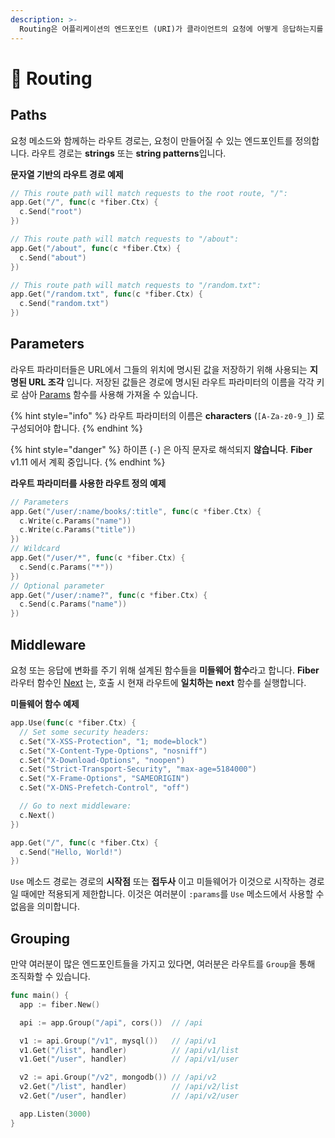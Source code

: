 ```yaml
---
description: >-
  Routing은 어플리케이션의 엔드포인트 (URI)가 클라이언트의 요청에 어떻게 응답하는지를 나타냅니다.
---
```


# 🔌 Routing

## Paths

요청 메소드와 함께하는 라우트 경로는, 요청이 만들어질 수 있는 엔드포인트를 정의합니다. 라우트 경로는 **strings** 또는 **string patterns**입니다.

**문자열 기반의 라우트 경로 예제**

```go
// This route path will match requests to the root route, "/":
app.Get("/", func(c *fiber.Ctx) {
  c.Send("root")
})

// This route path will match requests to "/about":
app.Get("/about", func(c *fiber.Ctx) {
  c.Send("about")
})

// This route path will match requests to "/random.txt":
app.Get("/random.txt", func(c *fiber.Ctx) {
  c.Send("random.txt")
})
```

## Parameters

라우트 파라미터들은 URL에서 그들의 위치에 명시된 값을 저장하기 위해 사용되는 **지명된 URL 조각** 입니다. 저장된 값들은 경로에 명시된 라우트 파라미터의 이름을 각각 키로 삼아 [Params](https://fiber.wiki/context#params) 함수를 사용해 가져올 수 있습니다.

{% hint style="info" %}
라우트 파라미터의 이름은 **characters** \(`[A-Za-z0-9_]`\) 로 구성되어야 합니다.
{% endhint %}

{% hint style="danger" %}
하이픈 \(`-`\) 은 아직 문자로 해석되지 **않습니다**. **Fiber** v1.11 에서 계획 중입니다.
{% endhint %}

**라우트 파라미터를 사용한 라우트 정의 예제**

```go
// Parameters
app.Get("/user/:name/books/:title", func(c *fiber.Ctx) {
  c.Write(c.Params("name"))
  c.Write(c.Params("title"))
})
// Wildcard
app.Get("/user/*", func(c *fiber.Ctx) {
  c.Send(c.Params("*"))
})
// Optional parameter
app.Get("/user/:name?", func(c *fiber.Ctx) {
  c.Send(c.Params("name"))
})
```

## Middleware

요청 또는 응답에 변화를 주기 위해 설계된 함수들을 **미들웨어 함수**라고 합니다. **Fiber** 라우터 함수인 [Next](https://github.com/gofiber/docs/tree/34729974f7d6c1d8363076e7e88cd71edc34a2ac/context/README.md#next) 는, 호출 시 현재 라우트에 **일치하는** **next** 함수를 실행합니다.

**미들웨어 함수 예제**

```go
app.Use(func(c *fiber.Ctx) {
  // Set some security headers:
  c.Set("X-XSS-Protection", "1; mode=block")
  c.Set("X-Content-Type-Options", "nosniff")
  c.Set("X-Download-Options", "noopen")
  c.Set("Strict-Transport-Security", "max-age=5184000")
  c.Set("X-Frame-Options", "SAMEORIGIN")
  c.Set("X-DNS-Prefetch-Control", "off")

  // Go to next middleware:
  c.Next()
})

app.Get("/", func(c *fiber.Ctx) {
  c.Send("Hello, World!")
})
```

`Use` 메소드 경로는 경로의 **시작점** 또는 **접두사** 이고 미들웨어가 이것으로 시작하는 경로일 때에만 적용되게 제한합니다. 이것은 여러분이 `:params`를 `Use` 메소드에서 사용할 수 없음을 의미합니다.

## Grouping

만약 여러분이 많은 엔드포인트들을 가지고 있다면, 여러분은 라우트를 `Group`을 통해 조직화할 수 있습니다.

```go
func main() {
  app := fiber.New()

  api := app.Group("/api", cors())  // /api

  v1 := api.Group("/v1", mysql())   // /api/v1
  v1.Get("/list", handler)          // /api/v1/list
  v1.Get("/user", handler)          // /api/v1/user

  v2 := api.Group("/v2", mongodb()) // /api/v2
  v2.Get("/list", handler)          // /api/v2/list
  v2.Get("/user", handler)          // /api/v2/user

  app.Listen(3000)
}
```

